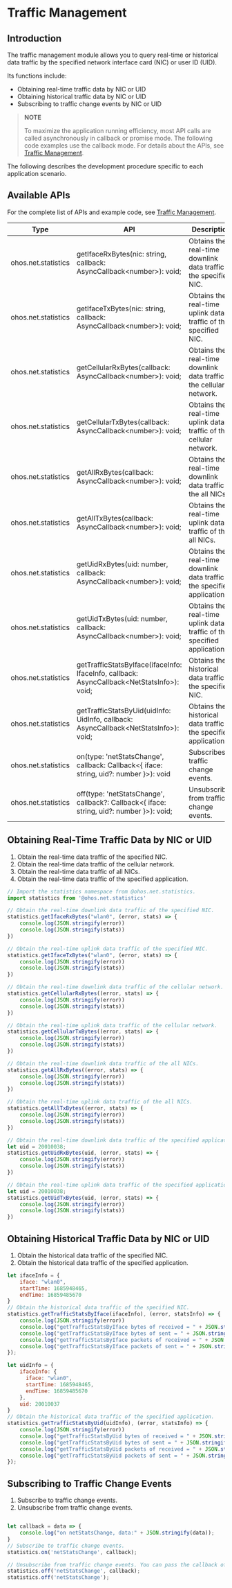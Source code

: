 # Traffic Management

## Introduction

The traffic management module allows you to query real-time or historical data traffic by the specified network interface card (NIC) or user ID (UID).

Its functions include:

- Obtaining real-time traffic data by NIC or UID
- Obtaining historical traffic data by NIC or UID
- Subscribing to traffic change events by NIC or UID

> **NOTE**
> 
> To maximize the application running efficiency, most API calls are called asynchronously in callback or promise mode. The following code examples use the callback mode. For details about the APIs, see [Traffic Management](../reference/apis/js-apis-net-statistics.md).

The following describes the development procedure specific to each application scenario.

## Available APIs

For the complete list of APIs and example code, see [Traffic Management](../reference/apis/js-apis-net-statistics.md).

| Type| API| Description|
| ---- | ---- | ---- |
| ohos.net.statistics | getIfaceRxBytes(nic: string, callback: AsyncCallback\<number>): void; |Obtains the real-time downlink data traffic of the specified NIC. |
| ohos.net.statistics | getIfaceTxBytes(nic: string, callback: AsyncCallback\<number>): void; |Obtains the real-time uplink data traffic of the specified NIC. |
| ohos.net.statistics | getCellularRxBytes(callback: AsyncCallback\<number>): void; |Obtains the real-time downlink data traffic of the cellular network.|
| ohos.net.statistics | getCellularTxBytes(callback: AsyncCallback\<number>): void; |Obtains the real-time uplink data traffic of the cellular network.|
| ohos.net.statistics | getAllRxBytes(callback: AsyncCallback\<number>): void; |Obtains the real-time downlink data traffic of the all NICs. |
| ohos.net.statistics | getAllTxBytes(callback: AsyncCallback\<number>): void; |Obtains the real-time uplink data traffic of the all NICs. |
| ohos.net.statistics | getUidRxBytes(uid: number, callback: AsyncCallback\<number>): void; |Obtains the real-time downlink data traffic of the specified application. |
| ohos.net.statistics | getUidTxBytes(uid: number, callback: AsyncCallback\<number>): void; |Obtains the real-time uplink data traffic of the specified application. |
| ohos.net.statistics | getTrafficStatsByIface(ifaceInfo: IfaceInfo, callback: AsyncCallback\<NetStatsInfo>): void; |Obtains the historical data traffic of the specified NIC. |
| ohos.net.statistics | getTrafficStatsByUid(uidInfo: UidInfo, callback: AsyncCallback\<NetStatsInfo>): void; |Obtains the historical data traffic of the specified application. |
| ohos.net.statistics | on(type: 'netStatsChange', callback: Callback\<{ iface: string, uid?: number }>): void |Subscribes to traffic change events.|
| ohos.net.statistics | off(type: 'netStatsChange', callback?: Callback\<{ iface: string, uid?: number }>): void; |Unsubscribes from traffic change events.|

## Obtaining Real-Time Traffic Data by NIC or UID

1. Obtain the real-time data traffic of the specified NIC. 
2. Obtain the real-time data traffic of the cellular network.
3. Obtain the real-time data traffic of all NICs. 
4. Obtain the real-time data traffic of the specified application. 

```js
// Import the statistics namespace from @ohos.net.statistics.
import statistics from '@ohos.net.statistics'

// Obtain the real-time downlink data traffic of the specified NIC. 
statistics.getIfaceRxBytes("wlan0", (error, stats) => {
    console.log(JSON.stringify(error))
    console.log(JSON.stringify(stats))
})

// Obtain the real-time uplink data traffic of the specified NIC. 
statistics.getIfaceTxBytes("wlan0", (error, stats) => {
    console.log(JSON.stringify(error))
    console.log(JSON.stringify(stats))
})

// Obtain the real-time downlink data traffic of the cellular network.
statistics.getCellularRxBytes((error, stats) => {
    console.log(JSON.stringify(error))
    console.log(JSON.stringify(stats))
})

// Obtain the real-time uplink data traffic of the cellular network.
statistics.getCellularTxBytes((error, stats) => {
    console.log(JSON.stringify(error))
    console.log(JSON.stringify(stats))
})

// Obtain the real-time downlink data traffic of the all NICs. 
statistics.getAllRxBytes((error, stats) => {
    console.log(JSON.stringify(error))
    console.log(JSON.stringify(stats))
})

// Obtain the real-time uplink data traffic of the all NICs. 
statistics.getAllTxBytes((error, stats) => {
    console.log(JSON.stringify(error))
    console.log(JSON.stringify(stats))
})

// Obtain the real-time downlink data traffic of the specified application. 
let uid = 20010038;
statistics.getUidRxBytes(uid, (error, stats) => {
    console.log(JSON.stringify(error))
    console.log(JSON.stringify(stats))
})

// Obtain the real-time uplink data traffic of the specified application. 
let uid = 20010038;
statistics.getUidTxBytes(uid, (error, stats) => {
    console.log(JSON.stringify(error))
    console.log(JSON.stringify(stats))
})
```

## Obtaining Historical Traffic Data by NIC or UID

1. Obtain the historical data traffic of the specified NIC. 
2. Obtain the historical data traffic of the specified application. 

```js
let ifaceInfo = {
    iface: "wlan0",
    startTime: 1685948465,
    endTime: 16859485670
}
// Obtain the historical data traffic of the specified NIC. 
statistics.getTrafficStatsByIface(ifaceInfo), (error, statsInfo) => {
    console.log(JSON.stringify(error))
    console.log("getTrafficStatsByIface bytes of received = " + JSON.stringify(statsInfo.rxBytes));
    console.log("getTrafficStatsByIface bytes of sent = " + JSON.stringify(statsInfo.txBytes));
    console.log("getTrafficStatsByIface packets of received = " + JSON.stringify(statsInfo.rxPackets));
    console.log("getTrafficStatsByIface packets of sent = " + JSON.stringify(statsInfo.txPackets));
});

let uidInfo = {
    ifaceInfo: {
      iface: "wlan0",
      startTime: 1685948465,
      endTime: 16859485670
    },
    uid: 20010037
}
// Obtain the historical data traffic of the specified application. 
statistics.getTrafficStatsByUid(uidInfo), (error, statsInfo) => {
    console.log(JSON.stringify(error))
    console.log("getTrafficStatsByUid bytes of received = " + JSON.stringify(statsInfo.rxBytes));
    console.log("getTrafficStatsByUid bytes of sent = " + JSON.stringify(statsInfo.txBytes));
    console.log("getTrafficStatsByUid packets of received = " + JSON.stringify(statsInfo.rxPackets));
    console.log("getTrafficStatsByUid packets of sent = " + JSON.stringify(statsInfo.txPackets));
});

```

## Subscribing to Traffic Change Events

1. Subscribe to traffic change events.
2. Unsubscribe from traffic change events.

```js

let callback = data => {
    console.log("on netStatsChange, data:" + JSON.stringify(data));
}
// Subscribe to traffic change events.
statistics.on('netStatsChange', callback);

// Unsubscribe from traffic change events. You can pass the callback of the **on** function if you want to unsubscribe from a certain type of event. If you do not pass the callback, you will unsubscribe from all events.
statistics.off('netStatsChange', callback);
statistics.off('netStatsChange');

```
